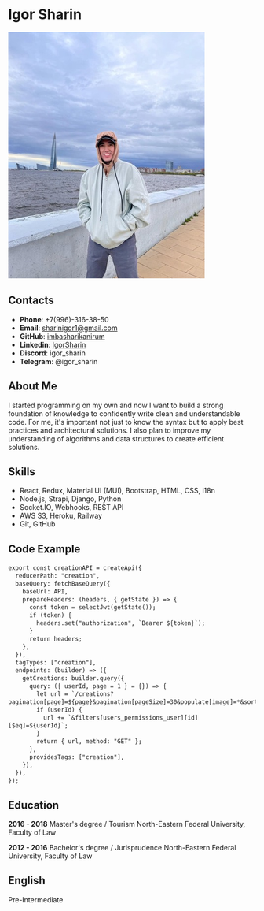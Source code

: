 # Igor Sharin
![Avatar](./assets/avatar.jpg)

## Contacts
* **Phone**: +7(996)-316-38-50
* **Email**: sharinigor1@gmail.com
* **GitHub**: [imbasharikanirum](https://github.com/ImbaSharikAnirum)
* **Linkedin**: [IgorSharin](https://www.linkedin.com/feed/?trk=guest_homepage-basic_nav-header-signin)
* **Discord**: igor_sharin
* **Telegram**: @igor_sharin

## About Me
I started programming on my own and now I want to build a strong foundation of knowledge to confidently write clean and understandable code. For me, it's important not just to know the syntax but to apply best practices and architectural solutions. I also plan to improve my understanding of algorithms and data structures to create efficient solutions.

## Skills
* React, Redux, Material UI (MUI), Bootstrap, HTML, CSS, i18n
* Node.js, Strapi, Django, Python
* Socket.IO, Webhooks, REST API
* AWS S3, Heroku, Railway
* Git, GitHub  

## Code Example

```
export const creationAPI = createApi({
  reducerPath: "creation",
  baseQuery: fetchBaseQuery({
    baseUrl: API,
    prepareHeaders: (headers, { getState }) => {
      const token = selectJwt(getState());
      if (token) {
        headers.set("authorization", `Bearer ${token}`);
      }
      return headers;
    },
  }),
  tagTypes: ["creation"],
  endpoints: (builder) => ({
    getCreations: builder.query({
      query: ({ userId, page = 1 } = {}) => {
        let url = `/creations?pagination[page]=${page}&pagination[pageSize]=30&populate[image]=*&sort=publishedAt:desc`;
        if (userId) {
          url += `&filters[users_permissions_user][id][$eq]=${userId}`;
        }
        return { url, method: "GET" };
      },
      providesTags: ["creation"],
    }),
  }),
});
```

## Education

**2016 - 2018**
Master's degree / Tourism
North-Eastern Federal University, Faculty of Law

**2012 - 2016**
Bachelor's degree / Jurisprudence
North-Eastern Federal University, Faculty of Law

## English
Pre-Intermediate